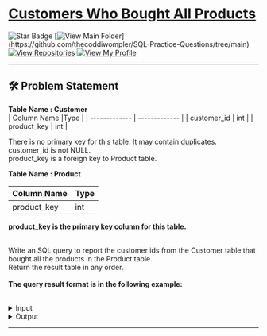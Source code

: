 # [Customers Who Bought All Products](https://leetcode.com/problems/customers-who-bought-all-products/)
![Star Badge](https://img.shields.io/static/v1?label=%F0%9F%8C%9F&message=If%20Useful&style=style=flat&color=BC4E99)
[![View Main Folder](https://img.shields.io/badge/View-Main_Folder-971901?)](https://github.com/thecoddiwompler/SQL-Practice-Questions/tree/main)
[![View Repositories](https://img.shields.io/badge/View-My_Repositories-blue?logo=GitHub)](https://github.com/thecoddiwompler?tab=repositories)
[![View My Profile](https://img.shields.io/badge/View-My_Profile-green?logo=GitHub)](https://github.com/thecoddiwompler)

---

## 🛠️ Problem Statement

  <b>Table Name : Customer</b>
</br>
|  Column Name  |Type |
| ------------- | ------------- |
| customer_id  | int  |
| product_key  | int  |

There is no primary key for this table. It may contain duplicates. customer_id is not NULL. </br>
product_key is a foreign key to Product table.
<br/>

  <b>Table Name : Product</b>
</br>

|  Column Name  |Type |
| ------------- | ------------- |
| product_key  | int  |

<b> product_key is the primary key column for this table. </b><br/>
</br>

Write an SQL query to report the customer ids from the Customer table that bought all the products in the Product table.
</br>
Return the result table in any order.
</br>
</br>
<b>The query result format is in the following example:  </b>
</br>
</br>

 <details>
<summary>
Input
</summary>

<b>Table Name : Customer</b>
</br>

| customer_id  | product_key  | 
| --- |------ | 
| 1           | 5           |
| 2           | 6           |
| 3           | 5           |
| 3           | 6           |
| 1           | 6           |

<br/>

<b>Table Name : Product</b>
</br>

| product_key  |
| --- |
| 5           |
| 6           |

</details>

<details>
<summary>
Output
</summary>

| customer_id |
| ---- |
| 1           |
| 3           |
</details>

---
